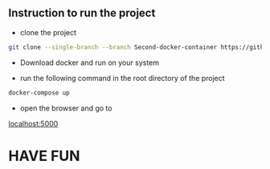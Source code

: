 ## Instruction to run the project

- clone the project

```bash
git clone --single-branch --branch Second-docker-container https://github.com/rishabh-arch/cloud-computing-and-testing-learning-days.git
```

- Download docker and run on your system

- run the following command in the root directory of the project

```bash
docker-compose up
```

- open the browser and go to

[localhost:5000](http://localhost:5000/)

# HAVE FUN
